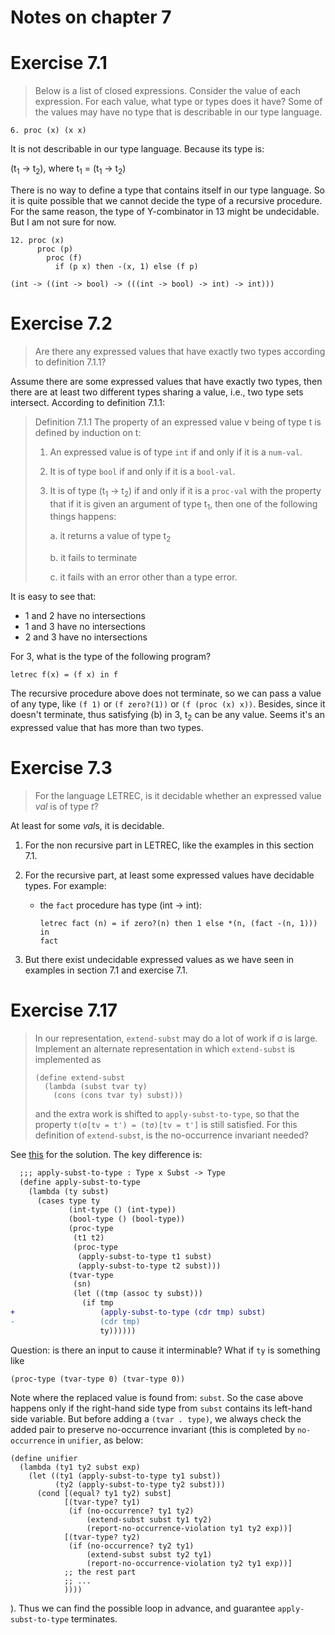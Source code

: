 Notes on chapter 7
==================

# Exercise 7.1

> Below is a list of closed expressions. Consider the value of each
> expression. For each value, what type or types does it have? Some of the
> values may have no type that is describable in our type language.

``` racket
6. proc (x) (x x)
```

It is not describable in our type language. Because its type is:


(t<sub>1</sub> -> t<sub>2</sub>), where t<sub>1</sub> = (t<sub>1</sub> -> t<sub>2</sub>)

There is no way to define a type that contains itself in our type language. So
it is quite possible that we cannot decide the type of a recursive
procedure. For the same reason, the type of Y-combinator in 13 might be
undecidable. But I am not sure for now.


``` racket
12. proc (x)
      proc (p)
        proc (f)
          if (p x) then -(x, 1) else (f p)
```

``` racket
(int -> ((int -> bool) -> (((int -> bool) -> int) -> int)))
```

# Exercise 7.2

> Are there any expressed values that have exactly two types according to
> definition 7.1.1?

Assume there are some expressed values that have exactly two types, then there
are at least two different types sharing a value, i.e., two type sets
intersect. According to definition 7.1.1:

> Definition 7.1.1 The property of an expressed value v being of type t is
> defined by induction on t:
>
> 1. An expressed value is of type `int` if and only if it is a `num-val`.
>
> 2. It is of type `bool` if and only if it is a `bool-val`.
>
> 3. It is of type (t<sub>1</sub> -> t<sub>2</sub>) if and only if it is a
> `proc-val` with the property that if it is given an argument of type
> t<sub>1</sub>, then one of the following things happens:
>
>     a. it returns a value of type t<sub>2</sub>
>
>     b. it fails to terminate
>
>     c. it fails with an error other than a type error.

It is easy to see that:

* 1 and 2 have no intersections
* 1 and 3 have no intersections
* 2 and 3 have no intersections

For 3, what is the type of the following program?

``` racket
letrec f(x) = (f x) in f
```

The recursive procedure above does not terminate, so we can pass a value of any
type, like `(f 1)` or `(f zero?(1))` or `(f (proc (x) x))`. Besides, since it
doesn't terminate, thus satisfying (b) in 3, t<sub>2</sub> can be any
value. Seems it's an expressed value that has more than two types.

# Exercise 7.3

> For the language LETREC, is it decidable whether an expressed value *val* is
> of type *t*?

At least for some *val*s, it is decidable.

1. For the non recursive part in LETREC, like the examples in this section 7.1.

2. For the recursive part, at least some expressed values have decidable
   types. For example:

   * the `fact` procedure has type (int -> int):

        ```racket
        letrec fact (n) = if zero?(n) then 1 else *(n, (fact -(n, 1))) in
        fact
        ```

3. But there exist undecidable expressed values as we have seen in examples in
   section 7.1 and exercise 7.1.

# Exercise 7.17

> In our representation, `extend-subst` may do a lot of work if σ is
> large. Implement an alternate representation in which `extend-subst` is
> implemented as
>
> ``` racket
> (define extend-subst
>   (lambda (subst tvar ty)
>     (cons (cons tvar ty) subst)))
> ```
>
> and the extra work is shifted to `apply-subst-to-type`, so that the property
> `t(σ[tv = t') = (tσ)[tv = t']` is still satisfied. For this definition of
> `extend-subst`, is the no-occurrence invariant needed?


See [this](./exer7.17.infer.scm#L36) for the solution. The key difference is:

``` diff
  ;;; apply-subst-to-type : Type x Subst -> Type
  (define apply-subst-to-type
    (lambda (ty subst)
      (cases type ty
             (int-type () (int-type))
             (bool-type () (bool-type))
             (proc-type
              (t1 t2)
              (proc-type
               (apply-subst-to-type t1 subst)
               (apply-subst-to-type t2 subst)))
             (tvar-type
              (sn)
              (let ((tmp (assoc ty subst)))
                (if tmp
+                   (apply-subst-to-type (cdr tmp) subst)
-                   (cdr tmp)
                    ty))))))
```

Question: is there an input to cause it interminable? What if `ty` is something
like

``` racket
(proc-type (tvar-type 0) (tvar-type 0))
```

Note where the replaced value is found from: `subst`. So the case above happens
only if the right-hand side type from `subst` contains its left-hand side
variable. But before adding a `(tvar . type)`, we always check the added pair to
preserve no-occurrence invariant (this is completed by `no-occurrence` in
`unifier`, as below:

``` racket
(define unifier
  (lambda (ty1 ty2 subst exp)
    (let ((ty1 (apply-subst-to-type ty1 subst))
          (ty2 (apply-subst-to-type ty2 subst)))
      (cond [(equal? ty1 ty2) subst]
            [(tvar-type? ty1)
             (if (no-occurrence? ty1 ty2)
                 (extend-subst subst ty1 ty2)
                 (report-no-occurrence-violation ty1 ty2 exp))]
            [(tvar-type? ty2)
             (if (no-occurrence? ty2 ty1)
                 (extend-subst subst ty2 ty1)
                 (report-no-occurrence-violation ty2 ty1 exp))]
            ;; the rest part
            ;; ...
            ))))
```

). Thus we can find the possible loop in advance, and guarantee
`apply-subst-to-type` terminates.

